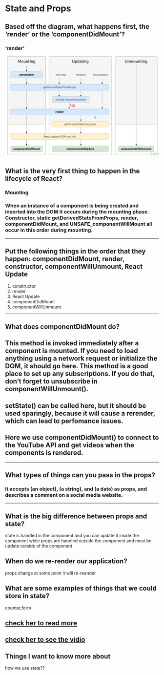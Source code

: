 # State and Props
## Based off the diagram, what happens first, the ‘render’ or the ‘componentDidMount’?
### ‘render’

![](../img/301/class-02-1.png)
## What is the very first thing to happen in the lifecycle of React?
### Mounting
### When an instance of a component is being created and inserted into the DOM it occurs during the mounting phase. Constructor, static getDerivedStateFromProps, render, componentDidMount, and UNSAFE_componentWillMount all occur in this order during mounting.
-----------------------------------
## Put the following things in the order that they happen: componentDidMount, render, constructor, componentWillUnmount, React Update
1. constructor
2. render
3. React Update
4. componentDidMount
5. componentWillUnmount
-----------------------------------------------------------
## What does componentDidMount do?
## This method is invoked immediately after a component is mounted. If you need to load anything using a network request or initialize the DOM, it should go here. This method is a good place to set up any subscriptions. If you do that, don’t forget to unsubscribe in componentWillUnmount().
## setState() can be called here, but it should be used sparingly, because it will cause a rerender, which can lead to perfomance issues.
## Here we use componentDidMount() to connect to the YouTube API and get videos when the components is rendered.
---------------------------------
## What types of things can you pass in the props?

### It accepts  (an object),  (a string), and  (a date) as props, and describes a comment on a social media website.
------------------------------------
## What is the big difference between props and state?
state is handled in the component and you can update it inside the component while props are handled outside the component and must be update outside of the component 

## When do we re-render our application?
props change at some point it will re-reander
## What are some examples of things that we could store in state?
counter,form

 ## [check her to read more ](https://medium.com/@joshuablankenshipnola/react-component-lifecycle-events-cb77e670a093)

 ## [check her to see the vidio ](https://www.youtube.com/watch?v=IYvD9oBCuJI)

 ## Things I want to know more about
how we use state??


